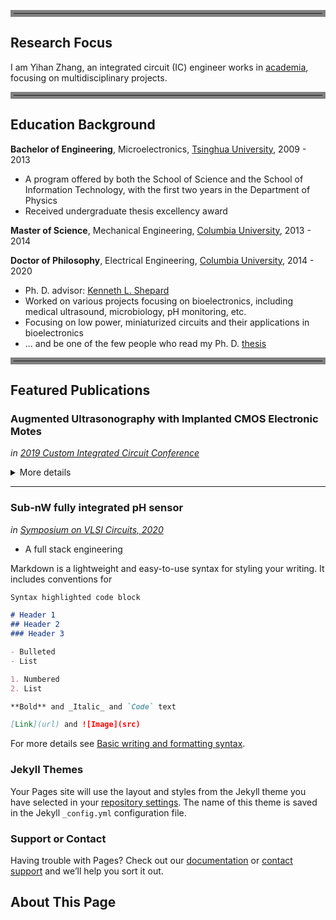 <hr style="border: 5px solid gray">

## Research Focus

I am Yihan Zhang, an integrated circuit (IC) engineer works in [academia](https://scholar.google.com/citations?user=WfKytL8AAAAJ&hl=en), focusing on multidisciplinary projects. 

<hr style="border: 5px solid gray">

## Education Background

**Bachelor of Engineering**, Microelectronics, [Tsinghua University](https://www.tsinghua.edu.cn), 2009 - 2013
- A program offered by both the School of Science and the School of Information Technology, with the first two years in the Department of Physics
- Received undergraduate thesis excellency award

**Master of Science**, Mechanical Engineering, [Columbia University](https://www.columbia.edu), 2013 - 2014

**Doctor of Philosophy**, Electrical Engineering, [Columbia University](https://www.columbia.edu), 2014 - 2020
- Ph. D. advisor: [Kenneth L. Shepard](https://bioee.ee.columbia.edu/people/ken-shepard)
- Worked on various projects focusing on bioelectronics, including medical ultrasound, microbiology, pH monitoring, etc.
- Focusing on low power, miniaturized circuits and their applications in bioelectronics
- ... and be one of the few people who read my Ph. D. [thesis](https://academiccommons.columbia.edu/doi/10.7916/d8-dbt7-zc49/download)

<hr style="border: 5px solid gray">

## Featured Publications

### Augmented Ultrasonography with Implanted CMOS Electronic Motes
_in [2019 Custom Integrated Circuit Conference](https://ieeexplore.ieee.org/abstract/document/8780205)_

<details markdown="1">
<summary>More details</summary>
<br>
- Details to come, once the Nature Communications paper is in.
<br>
</details>

---

### Sub-nW fully integrated pH sensor
_in [Symposium on VLSI Circuits, 2020](https://ieeexplore.ieee.org/abstract/document/9163023)_

- A full stack engineering 

Markdown is a lightweight and easy-to-use syntax for styling your writing. It includes conventions for

```markdown
Syntax highlighted code block

# Header 1
## Header 2
### Header 3

- Bulleted
- List

1. Numbered
2. List

**Bold** and _Italic_ and `Code` text

[Link](url) and ![Image](src)
```

For more details see [Basic writing and formatting syntax](https://docs.github.com/en/github/writing-on-github/getting-started-with-writing-and-formatting-on-github/basic-writing-and-formatting-syntax).

### Jekyll Themes

Your Pages site will use the layout and styles from the Jekyll theme you have selected in your [repository settings](https://github.com/Shironofenny/PublicPage/settings/pages). The name of this theme is saved in the Jekyll `_config.yml` configuration file.

### Support or Contact

Having trouble with Pages? Check out our [documentation](https://docs.github.com/categories/github-pages-basics/) or [contact support](https://support.github.com/contact) and we’ll help you sort it out.

## About This Page


